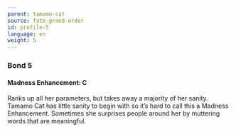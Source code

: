 ```yaml
---
parent: tamamo-cat
source: fate-grand-order
id: profile-5
language: en
weight: 5
---
```


### Bond 5

#### Madness Enhancement: C

Ranks up all her parameters, but takes away a majority of her sanity.
Tamamo Cat has little sanity to begin with so it’s hard to call this a Madness Enhancement.
Sometimes she surprises people around her by muttering words that are meaningful.
